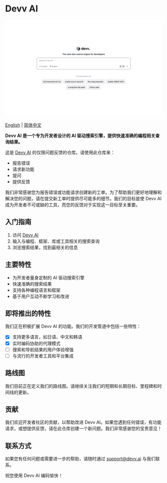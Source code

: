 # Devv AI

![](./assets/devv-homepage.png)

[English](./README.md) | [简体中文](./README_CN.md)

**Devv AI 是一个专为开发者设计的 AI 驱动搜索引擎，提供快速准确的编程相关查询结果。**

这是 [Devv AI](https://devv.ai) 的仅限问题反馈的仓库。请使用此仓库来：

- 报告错误
- 请求新功能
- 提问
- 提供反馈

我们非常感谢您为报告错误或功能请求创建新的工单。为了帮助我们更好地理解和解决您的问题，请在提交新工单时提供尽可能多的细节。我们的目标是使 Devv AI 成为开发者不可或缺的工具，而您的反馈对于实现这一目标至关重要。

## 入门指南

1. 访问 [Devv AI](https://devv.ai)
2. 输入与编程、框架、库或工具相关的搜索查询
3. 浏览搜索结果，找到最相关的信息

## 主要特性

- 为开发者量身定制的 AI 驱动搜索引擎
- 快速准确的搜索结果
- 支持各种编程语言和框架
- 基于用户互动不断学习和改进

## 即将推出的特性

我们正在积极扩展 Devv AI 的功能。我们的开发管道中包括一些特性：

- [x] 支持更多语言，如日语、中文和韩语
- [x] 实时编码协助的代理模式
- [ ] 搜索和导航结果的用户体验增强
- [ ] 与流行的开发者工具和平台集成

## 路线图

我们目前正在定义我们的路线图。请继续关注我们的短期和长期目标、里程碑和时间线的更新。

## 贡献

我们欢迎开发者社区的贡献，以帮助改进 Devv AI。如果您遇到任何错误，有功能请求，或想提供反馈，请在此仓库创建一个新问题。我们非常感谢您的宝贵意见！

## 联系方式

如果您有任何问题或需要进一步的帮助，请随时通过 [support@devv.ai](mailto:support@devv.ai) 与我们联系。

祝您使用 Devv AI 编码愉快！
